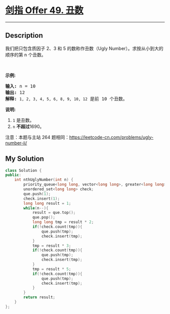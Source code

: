 # [剑指 Offer 49. 丑数](https://leetcode-cn.com/problems/chou-shu-lcof/)

---

## Description

<section>
<p>我们把只包含质因子 2、3 和 5 的数称作丑数（Ugly Number）。求按从小到大的顺序的第 n 个丑数。</p>
<p>&nbsp;</p>
<p><strong>示例:</strong></p>
<pre><strong>输入:</strong> n = 10
<strong>输出:</strong> 12
<strong>解释: </strong><code>1, 2, 3, 4, 5, 6, 8, 9, 10, 12</code> 是前 10 个丑数。</pre>
<p><strong>说明:&nbsp;</strong>&nbsp;</p>
<ol>
	<li><code>1</code>&nbsp;是丑数。</li>
	<li><code>n</code>&nbsp;<strong>不超过</strong>1690。</li>
</ol>
<p>注意：本题与主站 264 题相同：<a href="https://leetcode-cn.com/problems/ugly-number-ii/">https://leetcode-cn.com/problems/ugly-number-ii/</a></p>
</section>


## My Solution

```cpp
class Solution {
public:
    int nthUglyNumber(int n) {
        priority_queue<long long, vector<long long>, greater<long long>> que; // 小顶堆
        unordered_set<long long> check;
        que.push(1);
        check.insert(1);
        long long result = 1;
        while(n--){
            result = que.top();
            que.pop();
            long long tmp = result * 2;
            if(!check.count(tmp)){
                que.push(tmp);
                check.insert(tmp);
            }
            tmp = result * 3;
            if(!check.count(tmp)){
                que.push(tmp);
                check.insert(tmp);
            }
            tmp = result * 5;
            if(!check.count(tmp)){
                que.push(tmp);
                check.insert(tmp);
            }
        }
        return result;
    }
};
```